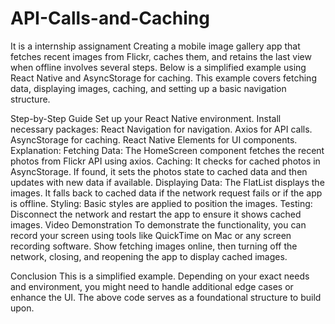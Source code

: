 # API-Calls-and-Caching
It is a internship assignament
Creating a mobile image gallery app that fetches recent images from Flickr, caches them, and retains the last view when offline involves several steps. Below is a simplified example using React Native and AsyncStorage for caching. This example covers fetching data, displaying images, caching, and setting up a basic navigation structure.

Step-by-Step Guide
Set up your React Native environment.
Install necessary packages:
React Navigation for navigation.
Axios for API calls.
AsyncStorage for caching.
React Native Elements for UI components.
Explanation:
Fetching Data: The HomeScreen component fetches the recent photos from Flickr API using axios.
Caching: It checks for cached photos in AsyncStorage. If found, it sets the photos state to cached data and then updates with new data if available.
Displaying Data: The FlatList displays the images. It falls back to cached data if the network request fails or if the app is offline.
Styling: Basic styles are applied to position the images.
Testing: Disconnect the network and restart the app to ensure it shows cached images.
Video Demonstration
To demonstrate the functionality, you can record your screen using tools like QuickTime on Mac or any screen recording software. Show fetching images online, then turning off the network, closing, and reopening the app to display cached images.

Conclusion
This is a simplified example. Depending on your exact needs and environment, you might need to handle additional edge cases or enhance the UI. The above code serves as a foundational structure to build upon.
